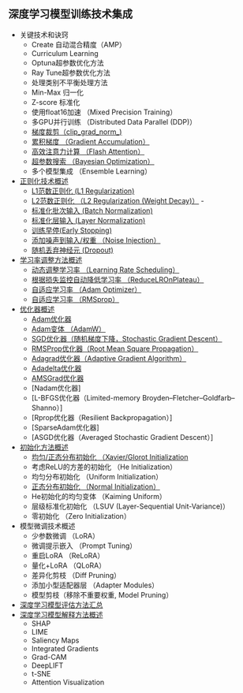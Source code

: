## 深度学习模型训练技术集成
- 关键技术和诀窍
  - Create 自动混合精度（AMP）
  - Curriculum Learning
  - Optuna超参数优化方法
  - Ray Tune超参数优化方法
  - 处理类别不平衡处理方法
  - Min-Max 归一化
  - Z-score 标准化
  - 使用float16加速 （Mixed Precision Training）
  - 多GPU并行训练 （Distributed Data Parallel (DDP)）
  - [梯度裁剪（clip_grad_norm_)](https://github.com/pengsihua2023/Deep-Learning-Lecture-Notes/blob/main/08.%20%E6%A8%A1%E5%9E%8B%E8%AE%AD%E7%BB%83%E6%8A%80%E6%9C%AF%E9%9B%86%E6%88%90/%E5%85%B3%E9%94%AE%E6%8A%80%E6%9C%AF%E5%92%8C%E8%AF%80%E7%AA%8D/%E6%A2%AF%E5%BA%A6%E8%A3%81%E5%89%AA.md)
  - [累积梯度 （Gradient Accumulation）](https://github.com/pengsihua2023/Deep-Learning-Lecture-Notes/blob/main/08.%20%E6%A8%A1%E5%9E%8B%E8%AE%AD%E7%BB%83%E6%8A%80%E6%9C%AF%E9%9B%86%E6%88%90/%E5%85%B3%E9%94%AE%E6%8A%80%E6%9C%AF%E5%92%8C%E8%AF%80%E7%AA%8D/%E7%B4%AF%E7%A7%AF%E6%A2%AF%E5%BA%A6%20%EF%BC%88Gradient%20Accumulation%EF%BC%89.md)
  - [高效注意力计算 （Flash Attention）](https://github.com/pengsihua2023/Deep-Learning-Lecture-Notes/blob/main/08.%20%E6%A8%A1%E5%9E%8B%E8%AE%AD%E7%BB%83%E6%8A%80%E6%9C%AF%E9%9B%86%E6%88%90/%E5%85%B3%E9%94%AE%E6%8A%80%E6%9C%AF%E5%92%8C%E8%AF%80%E7%AA%8D/%E9%AB%98%E6%95%88%E6%B3%A8%E6%84%8F%E5%8A%9B%E8%AE%A1%E7%AE%97%20%EF%BC%88Flash%20Attention%EF%BC%89.md)
  - [超参数搜索 （Bayesian Optimization）](https://github.com/pengsihua2023/Deep-Learning-Lecture-Notes/blob/main/08.%20%E6%A8%A1%E5%9E%8B%E8%AE%AD%E7%BB%83%E6%8A%80%E6%9C%AF%E9%9B%86%E6%88%90/%E5%85%B3%E9%94%AE%E6%8A%80%E6%9C%AF%E5%92%8C%E8%AF%80%E7%AA%8D/%E8%B6%85%E5%8F%82%E6%95%B0%E6%90%9C%E7%B4%A2%20%EF%BC%88Bayesian%20Optimization%EF%BC%89.md)
  - 多个模型集成 （Ensemble Learning） 
- [正则化技术概述](https://github.com/pengsihua2023/Deep-Learning-Lecture-Notes/blob/main/08.%20%E6%A8%A1%E5%9E%8B%E8%AE%AD%E7%BB%83%E6%8A%80%E6%9C%AF%E9%9B%86%E6%88%90/%E6%AD%A3%E5%88%99%E5%8C%96%E6%8A%80%E6%9C%AF%E4%B8%93%E9%A2%98/%E6%AD%A3%E5%88%99%E5%8C%96%E6%8A%80%E6%9C%AF%E6%A6%82%E8%BF%B0.md)
  - [L1范数正则化 (L1 Regularization)](https://github.com/pengsihua2023/Deep-Learning-Lecture-Notes/blob/main/08.%20%E6%A8%A1%E5%9E%8B%E8%AE%AD%E7%BB%83%E6%8A%80%E6%9C%AF%E9%9B%86%E6%88%90/%E6%AD%A3%E5%88%99%E5%8C%96%E6%8A%80%E6%9C%AF%E4%B8%93%E9%A2%98/L1%E8%8C%83%E6%95%B0%E6%AD%A3%E5%88%99%E5%8C%96.md)
  - [L2范数正则化 （L2 Regularization (Weight Decay)）](https://github.com/pengsihua2023/Deep-Learning-Lecture-Notes/blob/main/08.%20%E6%A8%A1%E5%9E%8B%E8%AE%AD%E7%BB%83%E6%8A%80%E6%9C%AF%E9%9B%86%E6%88%90/%E6%AD%A3%E5%88%99%E5%8C%96%E6%8A%80%E6%9C%AF%E4%B8%93%E9%A2%98/L2%E8%8C%83%E6%95%B0%E6%AD%A3%E5%88%99%E5%8C%96.md)  - 
  - [标准化批次输入 (Batch Normalization)]()
  -  [标准化层输入 (Layer Normalization)]()
  -  [训练早停(Early Stopping)](https://github.com/pengsihua2023/Deep-Learning-Lecture-Notes/blob/main/08.%20%E6%A8%A1%E5%9E%8B%E8%AE%AD%E7%BB%83%E6%8A%80%E6%9C%AF%E9%9B%86%E6%88%90/%E6%AD%A3%E5%88%99%E5%8C%96%E6%8A%80%E6%9C%AF%E4%B8%93%E9%A2%98/%E8%AE%AD%E7%BB%83%E6%97%A9%E5%81%9C.md)
  -  [添加噪声到输入/权重 （Noise Injection）]()
  -  [随机丢弃神经元 (Dropout)]()
- [学习率调整方法概述](https://github.com/pengsihua2023/Deep-Learning-Lecture-Notes/blob/main/08.%20%E6%A8%A1%E5%9E%8B%E8%AE%AD%E7%BB%83%E6%8A%80%E6%9C%AF%E9%9B%86%E6%88%90/%E5%AD%A6%E4%B9%A0%E7%8E%87%E8%B0%83%E6%95%B4%E6%96%B9%E6%B3%95%E4%B8%93%E9%A2%98/%E5%AD%A6%E4%B9%A0%E7%8E%87%E8%B0%83%E6%95%B4%E6%96%B9%E6%B3%95%E6%A6%82%E8%BF%B0.md)
  - [动态调整学习率 （Learning Rate Scheduling）](https://github.com/pengsihua2023/Deep-Learning-Lecture-Notes/blob/main/08.%20%E6%A8%A1%E5%9E%8B%E8%AE%AD%E7%BB%83%E6%8A%80%E6%9C%AF%E9%9B%86%E6%88%90/%E5%AD%A6%E4%B9%A0%E7%8E%87%E8%B0%83%E6%95%B4%E6%96%B9%E6%B3%95%E4%B8%93%E9%A2%98/%E5%8A%A8%E6%80%81%E8%B0%83%E6%95%B4%E5%AD%A6%E4%B9%A0%E7%8E%87%EF%BC%88Learning%20Rate%20Scheduling%EF%BC%89.md)
  - [根据损失监控自动降低学习率 （ReduceLROnPlateau）](https://github.com/pengsihua2023/Deep-Learning-Lecture-Notes/blob/main/08.%20%E6%A8%A1%E5%9E%8B%E8%AE%AD%E7%BB%83%E6%8A%80%E6%9C%AF%E9%9B%86%E6%88%90/%E5%AD%A6%E4%B9%A0%E7%8E%87%E8%B0%83%E6%95%B4%E6%96%B9%E6%B3%95%E4%B8%93%E9%A2%98/%E6%A0%B9%E6%8D%AE%E6%8D%9F%E5%A4%B1%E7%9B%91%E6%8E%A7%E8%87%AA%E5%8A%A8%E9%99%8D%E4%BD%8E%E5%AD%A6%E4%B9%A0%E7%8E%87%EF%BC%88ReduceLROnPlateau%EF%BC%89.md)
  - [自适应学习率 （Adam Optimizer）](https://github.com/pengsihua2023/Deep-Learning-Lecture-Notes/blob/main/08.%20%E6%A8%A1%E5%9E%8B%E8%AE%AD%E7%BB%83%E6%8A%80%E6%9C%AF%E9%9B%86%E6%88%90/%E5%AD%A6%E4%B9%A0%E7%8E%87%E8%B0%83%E6%95%B4%E6%96%B9%E6%B3%95%E4%B8%93%E9%A2%98/%E8%87%AA%E9%80%82%E5%BA%94%E5%AD%A6%E4%B9%A0%E7%8E%87%20%EF%BC%88Adam%20Optimizer%EF%BC%89.md)
  - [自适应学习率 （RMSprop）](https://github.com/pengsihua2023/Deep-Learning-Lecture-Notes/blob/main/08.%20%E6%A8%A1%E5%9E%8B%E8%AE%AD%E7%BB%83%E6%8A%80%E6%9C%AF%E9%9B%86%E6%88%90/%E5%AD%A6%E4%B9%A0%E7%8E%87%E8%B0%83%E6%95%B4%E6%96%B9%E6%B3%95%E4%B8%93%E9%A2%98/%E8%87%AA%E9%80%82%E5%BA%94%E5%AD%A6%E4%B9%A0%E7%8E%87%20%EF%BC%88RMSprop%EF%BC%89.md)
- [优化器概述](https://github.com/pengsihua2023/Deep-Learning-Lecture-Notes/blob/main/08.%20%E6%A8%A1%E5%9E%8B%E8%AE%AD%E7%BB%83%E6%8A%80%E6%9C%AF%E9%9B%86%E6%88%90/%E4%BC%98%E5%8C%96%E5%99%A8%E4%B8%93%E9%A2%98/%E4%BC%98%E5%8C%96%E5%99%A8%E6%A6%82%E8%BF%B0.md)
  - [Adam优化器](https://github.com/pengsihua2023/Deep-Learning-Lecture-Notes/blob/main/08.%20%E6%A8%A1%E5%9E%8B%E8%AE%AD%E7%BB%83%E6%8A%80%E6%9C%AF%E9%9B%86%E6%88%90/%E4%BC%98%E5%8C%96%E5%99%A8%E4%B8%93%E9%A2%98/Adam%20Optimizer.md)
  - [Adam变体 （AdamW）](https://github.com/pengsihua2023/Deep-Learning-Lecture-Notes/blob/main/08.%20%E6%A8%A1%E5%9E%8B%E8%AE%AD%E7%BB%83%E6%8A%80%E6%9C%AF%E9%9B%86%E6%88%90/%E4%BC%98%E5%8C%96%E5%99%A8%E4%B8%93%E9%A2%98/Adam%E5%8F%98%E4%BD%93%20%EF%BC%88AdamW%EF%BC%89.md)
  - [SGD优化器（随机梯度下降，Stochastic Gradient Descent）](https://github.com/pengsihua2023/Deep-Learning-Lecture-Notes/blob/main/08.%20%E6%A8%A1%E5%9E%8B%E8%AE%AD%E7%BB%83%E6%8A%80%E6%9C%AF%E9%9B%86%E6%88%90/%E4%BC%98%E5%8C%96%E5%99%A8%E4%B8%93%E9%A2%98/SGD%E4%BC%98%E5%8C%96%E5%99%A8%EF%BC%88%E9%9A%8F%E6%9C%BA%E6%A2%AF%E5%BA%A6%E4%B8%8B%E9%99%8D%EF%BC%8CStochastic%20Gradient%20Descent%EF%BC%89.md)
  - [RMSProp优化器（Root Mean Square Propagation）]()
  - [Adagrad优化器（Adaptive Gradient Algorithm）](https://github.com/pengsihua2023/Deep-Learning-Lecture-Notes/blob/main/08.%20%E6%A8%A1%E5%9E%8B%E8%AE%AD%E7%BB%83%E6%8A%80%E6%9C%AF%E9%9B%86%E6%88%90/%E4%BC%98%E5%8C%96%E5%99%A8%E4%B8%93%E9%A2%98/Adagrad%E4%BC%98%E5%8C%96%E5%99%A8%EF%BC%88Adaptive%20Gradient%20Algorithm%EF%BC%89.md)
  - [Adadelta优化器](https://github.com/pengsihua2023/Deep-Learning-Lecture-Notes/blob/main/08.%20%E6%A8%A1%E5%9E%8B%E8%AE%AD%E7%BB%83%E6%8A%80%E6%9C%AF%E9%9B%86%E6%88%90/%E4%BC%98%E5%8C%96%E5%99%A8%E4%B8%93%E9%A2%98/Adadelta%E4%BC%98%E5%8C%96%E5%99%A8.md)  
  - [AMSGrad优化器](https://github.com/pengsihua2023/Deep-Learning-Lecture-Notes/blob/main/08.%20%E6%A8%A1%E5%9E%8B%E8%AE%AD%E7%BB%83%E6%8A%80%E6%9C%AF%E9%9B%86%E6%88%90/%E4%BC%98%E5%8C%96%E5%99%A8%E4%B8%93%E9%A2%98/AMSGrad%E4%BC%98%E5%8C%96%E5%99%A8.md)
  - [Nadam优化器]
  - [L-BFGS优化器（Limited-memory Broyden–Fletcher–Goldfarb–Shanno）]
  - [Rprop优化器（Resilient Backpropagation）]
  - [SparseAdam优化器]
  - [ASGD优化器（Averaged Stochastic Gradient Descent）]
- [初始化方法概述](https://github.com/pengsihua2023/Deep-Learning-Lecture-Notes/blob/main/08.%20%E6%A8%A1%E5%9E%8B%E8%AE%AD%E7%BB%83%E6%8A%80%E6%9C%AF%E9%9B%86%E6%88%90/%E5%88%9D%E5%A7%8B%E5%8C%96%E6%96%B9%E6%B3%95%E4%B8%93%E9%A2%98/%E5%88%9D%E5%A7%8B%E5%8C%96%E6%96%B9%E6%B3%95%E6%A6%82%E8%BF%B0.md)
  - [均匀/正态分布初始化 （Xavier/Glorot Initialization](https://github.com/pengsihua2023/Deep-Learning-Lecture-Notes/blob/main/08.%20%E6%A8%A1%E5%9E%8B%E8%AE%AD%E7%BB%83%E6%8A%80%E6%9C%AF%E9%9B%86%E6%88%90/%E5%88%9D%E5%A7%8B%E5%8C%96%E6%96%B9%E6%B3%95%E4%B8%93%E9%A2%98/%E5%9D%87%E5%8C%80-%E6%AD%A3%E6%80%81%E5%88%86%E5%B8%83%E5%88%9D%E5%A7%8B%E5%8C%96%20%EF%BC%88Xavier-Glorot%20Initialization%EF%BC%89.md)
  - 考虑ReLU的方差的初始化 （He Initialization）
  - 均匀分布初始化 （Uniform Initialization）
  - [正态分布初始化 （Normal Initialization）](https://github.com/pengsihua2023/Deep-Learning-Lecture-Notes/blob/main/08.%20%E6%A8%A1%E5%9E%8B%E8%AE%AD%E7%BB%83%E6%8A%80%E6%9C%AF%E9%9B%86%E6%88%90/%E5%88%9D%E5%A7%8B%E5%8C%96%E6%96%B9%E6%B3%95%E4%B8%93%E9%A2%98/%E6%AD%A3%E6%80%81%E5%88%86%E5%B8%83%E5%88%9D%E5%A7%8B%E5%8C%96%20%EF%BC%88Normal%20Initialization%EF%BC%89.md)
  - He初始化的均匀变体 （Kaiming Uniform）
  - 层级标准化初始化 （LSUV (Layer-Sequential Unit-Variance)）
  - 零初始化 （Zero Initialization）
- 模型微调技术概述
  - 少参数微调 （LoRA）
  - 微调提示嵌入 （Prompt Tuning）
  - 重启LoRA （ReLoRA）
  - 量化+LoRA （QLoRA）
  - 差异化剪枝 （Diff Pruning）
  - 添加小型适配器层 （Adapter Modules）
  - 模型剪枝（移除不重要权重, Model Pruning）
- [深度学习模型评估方法汇总](https://github.com/pengsihua2023/Deep-Learning-Lecture-Notes/blob/main/08.%20%E6%A8%A1%E5%9E%8B%E8%AE%AD%E7%BB%83%E6%8A%80%E6%9C%AF%E9%9B%86%E6%88%90/%E6%B7%B1%E5%BA%A6%E5%AD%A6%E4%B9%A0%E6%A8%A1%E5%9E%8B%E8%AF%84%E4%BC%B0%E6%96%B9%E6%B3%95%E6%B1%87%E6%80%BB.md)
- [深度学习模型解释方法概述](https://github.com/pengsihua2023/Deep-Learning-Lecture-Notes/blob/main/08.%20%E6%A8%A1%E5%9E%8B%E8%AE%AD%E7%BB%83%E6%8A%80%E6%9C%AF%E9%9B%86%E6%88%90/%E6%B7%B1%E5%BA%A6%E5%AD%A6%E4%B9%A0%E6%A8%A1%E5%9E%8B%E7%9A%84%E8%A7%A3%E9%87%8A%E5%B7%A5%E5%85%B7%E6%B1%87%E6%80%BB.md)
  - SHAP
  - LIME
  - Saliency Maps
  - Integrated Gradients
  - Grad-CAM
  - DeepLIFT
  - t-SNE 
  - Attention Visualization

